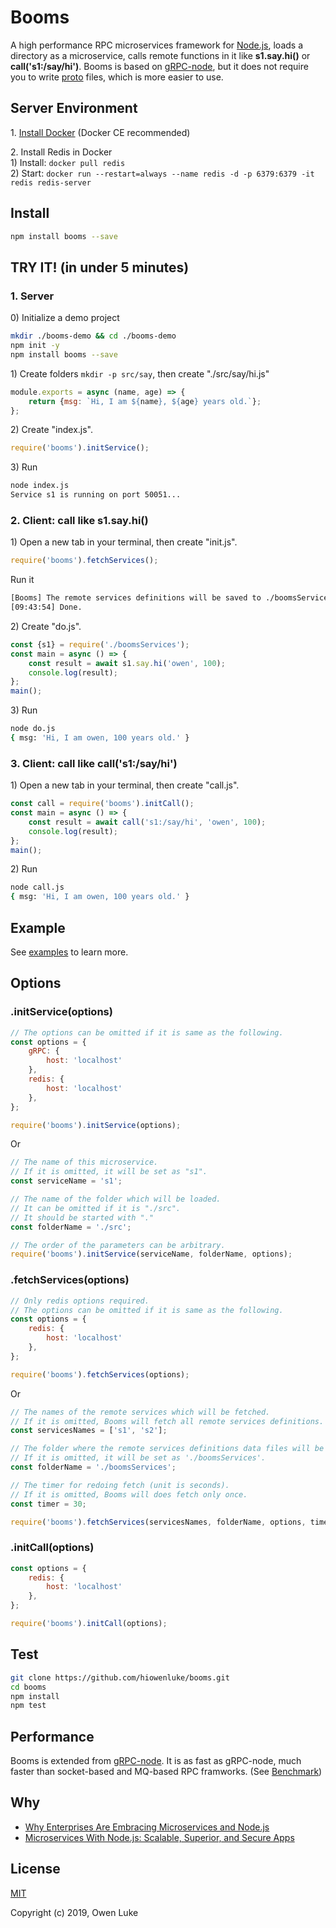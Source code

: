 
# Booms

A high performance RPC microservices framework for [Node.js](https://nodejs.org), loads a directory as a microservice, calls remote functions in it like **s1.say.hi()** or **call('s1:/say/hi')**. Booms is based on [gRPC-node](https://github.com/grpc/grpc-node), but it does not require you to write [proto](https://developers.google.com/protocol-buffers/docs/proto3) files, which is more easier to use.

## Server Environment

1\. [Install Docker](https://docs.docker.com/v17.09/engine/installation/#supported-platforms) (Docker CE recommended)

2\. Install Redis in Docker  
1\) Install: `docker pull redis`  
2\) Start: `docker run --restart=always --name redis -d -p 6379:6379 -it redis redis-server`   

## Install

```sh
npm install booms --save
```

## TRY IT! (in under 5 minutes)

### 1. Server

0\) Initialize a demo project

```sh
mkdir ./booms-demo && cd ./booms-demo
npm init -y
npm install booms --save
```

1\) Create folders `mkdir -p src/say`, then create "./src/say/hi.js"

```js
module.exports = async (name, age) => {
    return {msg: `Hi, I am ${name}, ${age} years old.`};
};
```

2\) Create "index.js".

```js
require('booms').initService();
```

3\) Run

```sh
node index.js
Service s1 is running on port 50051...
```

### 2. Client: call like s1.say.hi()

1\) Open a new tab in your terminal, then create "init.js".

```js
require('booms').fetchServices();
```

Run it

```sh
[Booms] The remote services definitions will be saved to ./boomsServices
[09:43:54] Done.
```

2\) Create "do.js".

```js
const {s1} = require('./boomsServices');
const main = async () => {
    const result = await s1.say.hi('owen', 100);
    console.log(result);
};
main();
```

3\) Run

```sh
node do.js
{ msg: 'Hi, I am owen, 100 years old.' }
```

### 3. Client: call like call('s1:/say/hi')

1\) Open a new tab in your terminal, then create "call.js".

```js
const call = require('booms').initCall();
const main = async () => {
    const result = await call('s1:/say/hi', 'owen', 100);
    console.log(result);
};
main();
```

2\) Run

```sh
node call.js
{ msg: 'Hi, I am owen, 100 years old.' }
```

## Example

See [examples](./examples) to learn more.

## Options

### .initService(options)

```js
// The options can be omitted if it is same as the following.
const options = {
    gRPC: {
        host: 'localhost'
    },
    redis: {
        host: 'localhost'
    },
};

require('booms').initService(options);
```

Or

```js
// The name of this microservice.
// If it is omitted, it will be set as "s1".
const serviceName = 's1';

// The name of the folder which will be loaded.
// It can be omitted if it is "./src".
// It should be started with "."
const folderName = './src'; 

// The order of the parameters can be arbitrary.
require('booms').initService(serviceName, folderName, options);
```

### .fetchServices(options)

```js
// Only redis options required. 
// The options can be omitted if it is same as the following.
const options = {
    redis: {
        host: 'localhost'
    },
};

require('booms').fetchServices(options);
```

Or

```js
// The names of the remote services which will be fetched.
// If it is omitted, Booms will fetch all remote services definitions.
const servicesNames = ['s1', 's2']; 

// The folder where the remote services definitions data files will be stored.
// If it is omitted, it will be set as './boomsServices'.
const folderName = './boomsServices'; 

// The timer for redoing fetch (unit is seconds).
// If it is omitted, Booms will does fetch only once.
const timer = 30;

require('booms').fetchServices(servicesNames, folderName, options, timer);
```

### .initCall(options)

```js
const options = {
    redis: {
        host: 'localhost'
    },
};

require('booms').initCall(options);
```

## Test

```sh
git clone https://github.com/hiowenluke/booms.git
cd booms
npm install
npm test
```

## Performance

Booms is extended from [gRPC-node](https://github.com/grpc/grpc-node). It is as fast as gRPC-node, much faster than socket-based and MQ-based RPC framworks. (See [Benchmark](https://github.com/hiowenluke/benchmark-easy))

## Why

* [Why Enterprises Are Embracing Microservices and Node.js](https://thenewstack.io/enterprises-embracing-microservices-node-js/)
* [Microservices With Node.js: Scalable, Superior, and Secure Apps](https://dzone.com/articles/microservices-with-nodejs-scalable-superior-and-se)

## License

[MIT](LICENSE)

Copyright (c) 2019, Owen Luke
